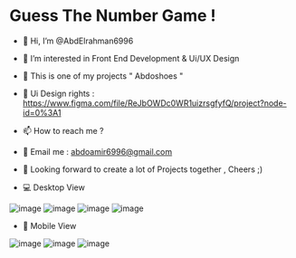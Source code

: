 # Guess The Number Game !

- 👋 Hi, I’m @AbdElrahman6996
- 👀 I’m interested in Front End Development & Ui/UX Design
- 🌱 This is one of my projects " Abdoshoes "  
- 🎨 Ui Design rights : https://www.figma.com/file/ReJbOWDc0WR1uizrsgfyfQ/project?node-id=0%3A1
- 📫 How to reach me ? 
- 📧 Email me : abdoamir6996@gmail.com 
- 🔮 Looking forward to create a lot of Projects together , Cheers ;) 

- 💻 Desktop View 

![image](https://user-images.githubusercontent.com/100623881/166605209-d2ffcd4a-8e48-4b1e-995a-c0096bb5f5bb.png)
![image](https://user-images.githubusercontent.com/100623881/166605234-e4566499-b26f-4600-b3c8-2fc7656dd7fc.png)
![image](https://user-images.githubusercontent.com/100623881/166605250-bfe39fd2-78e5-4416-8aae-5145e55b5bbd.png)
![image](https://user-images.githubusercontent.com/100623881/166605289-9cf0faf6-995d-41a1-b400-c233643f05b6.png)

- 📱 Mobile View

![image](https://user-images.githubusercontent.com/100623881/166605801-4cfe3efd-90e0-422d-9629-d1e71c582340.png)
![image](https://user-images.githubusercontent.com/100623881/166605899-daf179d8-4133-48e5-9313-15b73cfba483.png)
![image](https://user-images.githubusercontent.com/100623881/166605953-53579e6c-6944-4c51-be2a-a690590595af.png)
